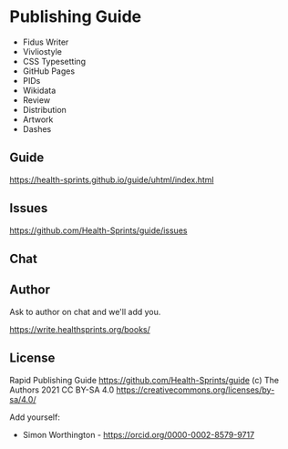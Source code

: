 # Publishing Guide

  - Fidus Writer
  - Vivliostyle
  - CSS Typesetting
  - GitHub Pages
  - PIDs
  - Wikidata
  - Review
  - Distribution
  - Artwork
  - Dashes

## Guide

https://health-sprints.github.io/guide/uhtml/index.html

## Issues

https://github.com/Health-Sprints/guide/issues

## Chat



## Author

Ask to author on chat and we'll add you.

https://write.healthsprints.org/books/ 

## License

Rapid Publishing Guide https://github.com/Health-Sprints/guide (c) The Authors 2021 CC BY-SA 4.0 https://creativecommons.org/licenses/by-sa/4.0/

Add yourself:

  - Simon Worthington - https://orcid.org/0000-0002-8579-9717



